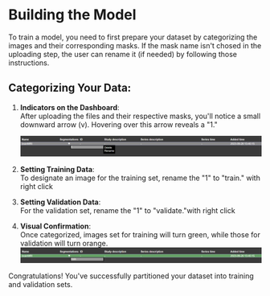 # Building the Model

To train a model, you need to first prepare your dataset by categorizing the images and their corresponding masks. If the mask name isn't chosed in the uploading step, the user can rename it (if needed) by following those instructions.

## Categorizing Your Data:

1. **Indicators on the Dashboard**:  
   After uploading the files and their respective masks, you'll notice a small downward arrow (v). Hovering over this arrow reveals a "1."

    ![Set as Training Data](./pictures/rename_1_train.png)

3. **Setting Training Data**:  
   To designate an image for the training set, rename the "1" to "train."  with right click
  

4. **Setting Validation Data**:  
   For the validation set, rename the "1" to "validate."with right click

5. **Visual Confirmation**:  
   Once categorized, images set for training will turn green, while those for validation will turn orange.  
   ![Training Data in Green](./pictures/rename_1_train2.png)

Congratulations! You've successfully partitioned your dataset into training and validation sets.
